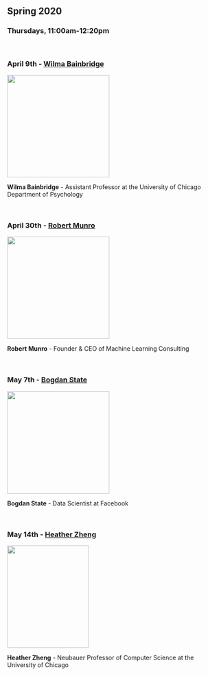 ## Spring 2020

### Thursdays, 11:00am-12:20pm
<br>

### April 9th - [Wilma Bainbridge](https://github.com/uchicago-computation-workshop/Spring2020/tree/master/04-09_Bainbridge)

<div><img src="https://psychology.uchicago.edu/sites/psychology.uchicago.edu/files/styles/columnwidth-wider/public/uploads/images/bainbridgeheadshot-7-1.jpg?itok=nW7iBZcG" width="238" height="238"></div>

**Wilma Bainbridge** - Assistant Professor at the University of Chicago Department of Psychology

<br>

### April 30th - [Robert Munro](https://github.com/uchicago-computation-workshop/Spring2020/tree/master/04-30_Munro)

<div><img src="http://www.robertmunro.com/robert_munro_portrait_sq.jpg" width="238" height="238"></div>

**Robert Munro** - Founder & CEO of Machine Learning Consulting

<br>

### May 7th - [Bogdan State](https://github.com/uchicago-computation-workshop/Spring2020/tree/master/05-07_State)

<div><img src="https://cdn.theconversation.com/avatars/146547/width238/image-20141212-6039-1trhnz7.jpg" width="238" height="238"></div>

**Bogdan State** - Data Scientist at Facebook

<br>

### May 14th - [Heather Zheng](https://github.com/uchicago-computation-workshop/Spring2020/tree/master/05-14_Zheng)

<div><img src="https://people.cs.uchicago.edu/~htzheng/images/heather2.jpg" width="190" height="238"></div>

**Heather Zheng** - Neubauer Professor of Computer Science at the University of Chicago

<br>